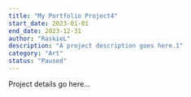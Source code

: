 ```yaml
---
title: "My Portfolio Project4"
start_date: 2023-01-01
end_date: 2023-12-31
author: "RaskieL"
description: "A project description goes here.1"
category: "Art"
status: "Paused"
---
```

Project details go here...